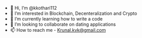 - 👋 Hi, I’m @kkothari112
- 👀 I’m interested in Blockchain, Decenteralization and Crypto 
- 🌱 I’m currently learning how to write a code 
- 💞️ I’m looking to collaborate on dating applications
- 📫 How to reach me - Krunal.kvk@gmail.com

<!---
kkothari112/kkothari112 is a ✨ special ✨ repository because its `README.md` (this file) appears on your GitHub profile.
You can click the Preview link to take a look at your changes.
--->
